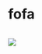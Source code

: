 # fofa
```plain

```



![](https://cdn.nlark.com/yuque/0/2024/png/43104311/1727097734954-b74da93b-e3de-40d8-843a-404ce70e9a40.png)

